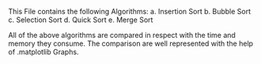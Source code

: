 This File contains the following Algorithms:
a. Insertion Sort
b. Bubble Sort
c. Selection Sort
d. Quick Sort
e. Merge Sort

All of the above algorithms are compared in respect with the time and memory they consume.
The comparison are well represented with the help of .matplotlib Graphs.
